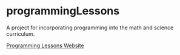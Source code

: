 # programmingLessons

A project for incorporating programming into the math and science curriculum.

[Programming Lessons Website](https://soriki.com/programmingLessons/)
